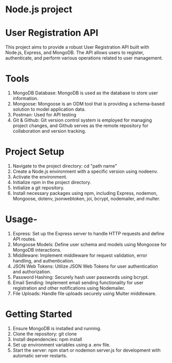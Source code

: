 # Node.js project

# User Registration API

This project aims to provide a robust User Registration API built with Node.js, Express, and MongoDB. The API allows users to register, authenticate, and perform various operations related to user management.

# Tools

1.  MongoDB Database: MongoDB is used as the database to store user information.
2.  Mongoose: Mongoose is an ODM tool that is providing a schema-based solution to model application data.
3.  Postman: Used for API testing
4.  Git & Github: Git version control system is employed for managing project changes, and Github serves as the remote repository for collaboration and version tracking.

# Project Setup

1. Navigate to the project directory: cd "path name"
2. Create a Node.js environment with a specific version using nodeenv.
3. Activate the environment.
4. Initialize npm in the project directory.
5. Initialize a git repository.
6. Install necessary packages using npm, including Express, nodemon, Mongoose, dotenv, jsonwebtoken, joi, bcrypt, nodemailer, and multer.

# Usage-

1. Express: Set up the Express server to handle HTTP requests and define API routes.
2. Mongoose Models: Define user schema and models using Mongoose for MongoDB interactions.
3. Middleware: Implement middleware for request validation, error handling, and authentication.
4. JSON Web Tokens: Utilize JSON Web Tokens for user authentication and authorization.
5. Password Hashing: Securely hash user passwords using bcrypt.
6. Email Sending: Implement email sending functionality for user registration and other notifications using Nodemailer.
7. File Uploads: Handle file uploads securely using Multer middleware.

# Getting Started

1. Ensure MongoDB is installed and running.
2. Clone the repository: git clone <repository-url>
3. Install dependencies: npm install
4. Set up environment variables using a .env file.
5. Start the server: npm start or nodemon server.js for development with automatic server restarts.
